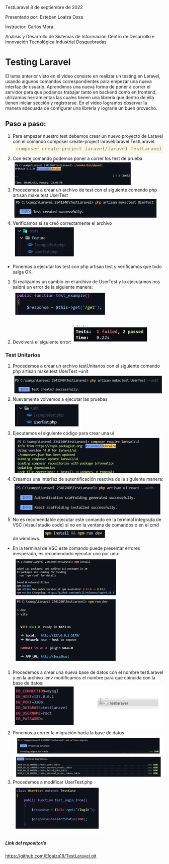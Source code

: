 TestLaravel
8 de septiembre de 2022






Presentado por:
Esteban Loaiza Ossa






Instructor:
Carlos Mora







Análisis y Desarrollo de Sistemas de Información
Centro de Desarrollo e Innovación Tecnológica Industrial
Dosquebradas

# Testing Laravel 
El tema anterior visto en el video consiste en realizar un testing en Laravel, usando algunos comandos correspondientes para empezar una nueva interfaz de usuario. Aprendimos una nueva forma de poner a correr el servidor para que podamos trabajar tanto en backend como en frontend, utilizamos herramientas las cuales tienen una librería que dentro de ella tienen iniciar sección y registrarse. En el video logramos observar la manera adecuada de configurar una librería y lograrle un buen provecho.
## Paso a paso:
1. Para empezar nuestro test debemos crear un nuevo proyecto de Laravel con el comando composer create-project laravel/laravel TestLaravel.
![](https://github.com/Eloaiza19/TestLaravel/blob/master/img/captura1.PNG?raw=true)
1. Con este comando podemos poner a correr los test de prueba 
![](https://github.com/Eloaiza19/TestLaravel/blob/master/img/captura2.PNG?raw=true)
1. Procedemos a crear un archivo de test con el siguiente comando php artisan make:test UserTest
 ![](https://github.com/Eloaiza19/TestLaravel/blob/master/img/captura3.PNG?raw=true)
1. Verificamos si se creó correctamente el archivo
 ![](https://github.com/Eloaiza19/TestLaravel/blob/master/img/captura4.PNG?raw=true)

- Ponemos a ejecutar los test con php artisan test y verificamos que todo salga OK.

1. Si realizamos un cambio en el archivo de UserTest y lo ejecutamos nos saldrá un error de la siguiente manera:
![](https://github.com/Eloaiza19/TestLaravel/blob/master/img/captura5.PNG?raw=true)

1. Devolverá el siguiente error:
![](https://github.com/Eloaiza19/TestLaravel/blob/master/img/captura6.PNG?raw=true)
### Test Unitarios
1. Procedemos a crear un archivo testUnitarios con el siguiente comando php artisan make:test UserTest –unit
![](https://github.com/Eloaiza19/TestLaravel/blob/master/img/captura7.PNG?raw=true)
1. Nuevamente volvemos a ejecutar las pruebas
![](https://github.com/Eloaiza19/TestLaravel/blob/master/img/captura8.PNG?raw=true)
1. Ejecutamos el siguiente código para crear una ui
![](https://github.com/Eloaiza19/TestLaravel/blob/master/img/captura9.PNG?raw=true)
1. Creamos una interfaz de autentificación reactiva de la siguiente manera:
![](https://github.com/Eloaiza19/TestLaravel/blob/master/img/captura10.PNG?raw=true)
1. No es recomendable ejecutar este comando en la terminal integrada de VSC (visaul studio code) si no en la ventana de comandos o en el cmd de wimdows.
![](https://github.com/Eloaiza19/TestLaravel/blob/master/img/captura11.PNG?raw=true)
- En la terminal de VSC este comando puede presentar errores inesperado, es recomendado ejecutar uno por uno:
![](https://github.com/Eloaiza19/TestLaravel/blob/master/img/captura12.PNG?raw=true)
1. Procedemos a crear una nueva base de datos con el nombre testLaravel y en la archivo .env modificamos el nombre para que coincida con la base de datos:
![](https://github.com/Eloaiza19/TestLaravel/blob/master/img/captura13.PNG?raw=true)
1. Ponemos a correr la migración hacia la base de datos
![](https://github.com/Eloaiza19/TestLaravel/blob/master/img/captura14.PNG?raw=true)
1. Procedemos a modificar UserTest.php
![](https://github.com/Eloaiza19/TestLaravel/blob/master/img/captura15.PNG?raw=true)

##### Link del repositorio
https://github.com/Eloaiza19/TestLaravel.git
